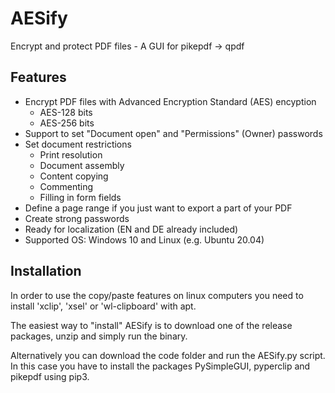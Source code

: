 # AESify
Encrypt and protect PDF files - A GUI for pikepdf -> qpdf

## Features
* Encrypt PDF files with Advanced Encryption Standard (AES) encyption 
  * AES-128 bits
  * AES-256 bits
* Support to set "Document open" and "Permissions" (Owner) passwords  
* Set document restrictions 
    * Print resolution
    * Document assembly
    * Content copying
    * Commenting
    * Filling in form fields
* Define a page range if you just want to export a part of your PDF
* Create strong passwords
* Ready for localization (EN and DE already included)
* Supported OS: Windows 10 and Linux (e.g. Ubuntu 20.04) 

## Installation
In order to use the copy/paste features on linux computers you need to install 'xclip', 'xsel' or 'wl-clipboard' with apt.

The easiest way to "install" AESify is to download one of the release packages, unzip and simply run the binary.

Alternatively you can download the code folder and run the AESify.py script. In this case you have to install the packages PySimpleGUI, pyperclip and pikepdf using pip3.     

